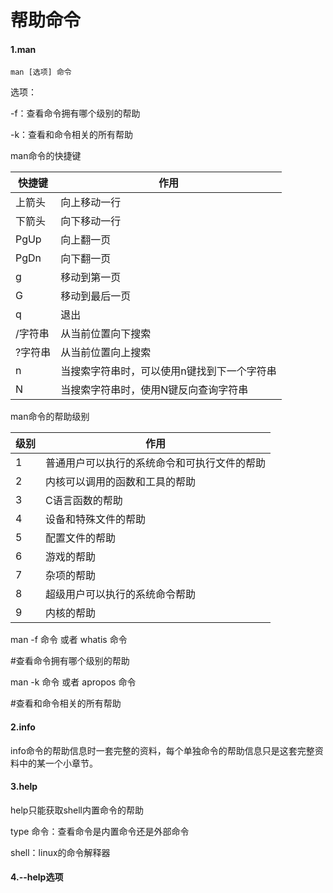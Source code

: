 # 帮助命令

#### 1.man

```shell
man [选项] 命令
```

选项：

-f：查看命令拥有哪个级别的帮助

-k：查看和命令相关的所有帮助

man命令的快捷键

| 快捷键  | 作用                                        |
| ------- | ------------------------------------------- |
| 上箭头  | 向上移动一行                                |
| 下箭头  | 向下移动一行                                |
| PgUp    | 向上翻一页                                  |
| PgDn    | 向下翻一页                                  |
| g       | 移动到第一页                                |
| G       | 移动到最后一页                              |
| q       | 退出                                        |
| /字符串 | 从当前位置向下搜索                          |
| ?字符串 | 从当前位置向上搜索                          |
| n       | 当搜索字符串时，可以使用n键找到下一个字符串 |
| N       | 当搜索字符串时，使用N键反向查询字符串       |



man命令的帮助级别

| 级别 | 作用                                         |
| ---- | -------------------------------------------- |
| 1    | 普通用户可以执行的系统命令和可执行文件的帮助 |
| 2    | 内核可以调用的函数和工具的帮助               |
| 3    | C语言函数的帮助                              |
| 4    | 设备和特殊文件的帮助                         |
| 5    | 配置文件的帮助                               |
| 6    | 游戏的帮助                                   |
| 7    | 杂项的帮助                                   |
| 8    | 超级用户可以执行的系统命令帮助               |
| 9    | 内核的帮助                                   |

man -f 命令	或者		whatis  命令

#查看命令拥有哪个级别的帮助



man -k  命令		或者		apropos  命令

#查看和命令相关的所有帮助



#### 2.info

info命令的帮助信息时一套完整的资料，每个单独命令的帮助信息只是这套完整资料中的某一个小章节。



#### 3.help

help只能获取shell内置命令的帮助



type 命令：查看命令是内置命令还是外部命令

shell：linux的命令解释器



#### 4.--help选项
